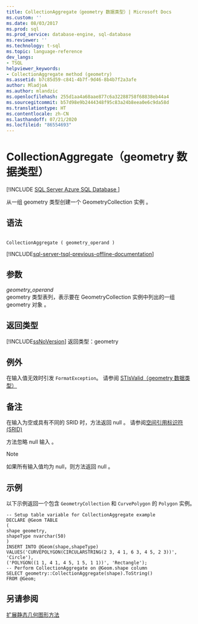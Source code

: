 ```yaml
---
title: CollectionAggregate（geometry 数据类型）| Microsoft Docs
ms.custom: ''
ms.date: 08/03/2017
ms.prod: sql
ms.prod_service: database-engine, sql-database
ms.reviewer: ''
ms.technology: t-sql
ms.topic: language-reference
dev_langs:
- TSQL
helpviewer_keywords:
- CollectionAggregate method (geometry)
ms.assetid: b7c85d59-c841-4b7f-9d46-8b4b7f2a3afe
author: MladjoA
ms.author: mlandzic
ms.openlocfilehash: 255d1aa4a68aae877c6a32288758f68838eb44a4
ms.sourcegitcommit: b57d98e9b2444348f95c83a24b8eea0e6c9da58d
ms.translationtype: HT
ms.contentlocale: zh-CN
ms.lasthandoff: 07/21/2020
ms.locfileid: "86554693"
---
```

# <a name="collectionaggregate-geometry-data-type"></a>CollectionAggregate（geometry 数据类型）
[!INCLUDE [SQL Server Azure SQL Database ](../../includes/applies-to-version/sql-asdb.md)]

从一组 geometry 类型创建一个 GeometryCollection 实例   。
  
## <a name="syntax"></a>语法  
  
```  
  
CollectionAggregate ( geometry_operand )  
```  
  
[!INCLUDE[sql-server-tsql-previous-offline-documentation](../../includes/sql-server-tsql-previous-offline-documentation.md)]

## <a name="arguments"></a>参数
 *geometry_operand*  
 geometry 类型表列，表示要在 GeometryCollection 实例中列出的一组 geometry 对象    。  
  
## <a name="return-types"></a>返回类型  
 [!INCLUDE[ssNoVersion](../../includes/ssnoversion-md.md)] 返回类型：geometry   
  
## <a name="exceptions"></a>例外  
 在输入值无效时引发 `FormatException`。 请参阅 [STIsValid（geometry 数据类型）](../../t-sql/spatial-geometry/stisvalid-geometry-data-type.md)  
  
## <a name="remarks"></a>备注  
 在输入为空或具有不同的 SRID 时，方法返回 null  。 请参阅[空间引用标识符 (SRID)](../../relational-databases/spatial/spatial-reference-identifiers-srids.md)  
  
 方法忽略 null 输入  。  
  
> [!NOTE]  
>  如果所有输入值均为 null，则方法返回 null   。  
  
## <a name="examples"></a>示例  
 以下示例返回一个包含 `GeometryCollection` 和 `CurvePolygon` 的 `Polygon` 实例。  
  
 ```
 -- Setup table variable for CollectionAggregate example  
 DECLARE @Geom TABLE  
 (  
 shape geometry,  
 shapeType nvarchar(50)  
 )  
 INSERT INTO @Geom(shape,shapeType) VALUES('CURVEPOLYGON(CIRCULARSTRING(2 3, 4 1, 6 3, 4 5, 2 3))', 'Circle'),  
 ('POLYGON((1 1, 4 1, 4 5, 1 5, 1 1))', 'Rectangle');  
 -- Perform CollectionAggregate on @Geom.shape column  
 SELECT geometry::CollectionAggregate(shape).ToString()  
 FROM @Geom;
 ```  
  
## <a name="see-also"></a>另请参阅  
 [扩展静态几何图形方法](../../t-sql/spatial-geometry/extended-static-geometry-methods.md)  
  
  

